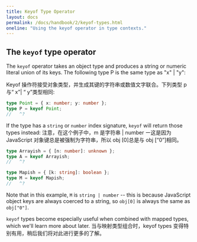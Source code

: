 ```yaml
---
title: Keyof Type Operator
layout: docs
permalink: /docs/handbook/2/keyof-types.html
oneline: "Using the keyof operator in type contexts."
---
```


## The `keyof` type operator

The `keyof` operator takes an object type and produces a string or numeric literal union of its keys.
The following type P is the same type as "x" | "y":

Keyof 操作符接受对象类型，并生成其键的字符串或数值文字联合。下列类型 p 与“ x”| “ y”类型相同:



```ts twoslash
type Point = { x: number; y: number };
type P = keyof Point;
//   ^?
```

If the type has a `string` or `number` index signature, `keyof` will return those types instead:
注意，在这个例子中，m 是字符串 | number ー这是因为 JavaScript 对象键总是被强制为字符串，所以 obj [0]总是与 obj [“0”]相同。



```ts twoslash
type Arrayish = { [n: number]: unknown };
type A = keyof Arrayish;
//   ^?

type Mapish = { [k: string]: boolean };
type M = keyof Mapish;
//   ^?
```

Note that in this example, `M` is `string | number` -- this is because JavaScript object keys are always coerced to a string, so `obj[0]` is always the same as `obj["0"]`.

`keyof` types become especially useful when combined with mapped types, which we'll learn more about later.
当与映射类型组合时，keyof types 变得特别有用，稍后我们将对此进行更多的了解。


